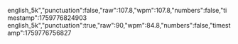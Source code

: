 english_5k","punctuation":false,"raw":107.8,"wpm":107.8,"numbers":false,"timestamp":1759776824903
english_5k","punctuation":true,"raw":90,"wpm":84.8,"numbers":false,"timestamp":1759776756827

